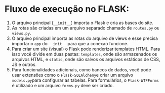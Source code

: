 # Fluxo de execução no FLASK:

1. O arquivo principal (``__init__``) importa o Flask e cria as bases do site.
2. As rotas são criadas em um arquivo separado chamado de ``routes.py`` ou ``views.py``.
3. O arquivo principal importa as rotas do arquivo de views e esse precisa importar o ``app`` do ``__init__`` para que a conexao funcione.
4. Para criar um site (visual) o Flask pode renderizar templates HTML. Para isso você divide em duas pastas: ``templates``, onde são armazenados os arquivos HTML, e ``static``, onde são salvos os arquivos estáticos de CSS, JS e outros.
5. Para funcionalidades adicionais, como bancos de dados, você pode usar extensões como o ``Flask-SQLAlchemy``e criar um arquivo ``models.py``para configurar as tabelas. Para formulários, o ``Flask-WTFForms`` é utilizado e um arquivo ``forms.py`` deve ser criado.